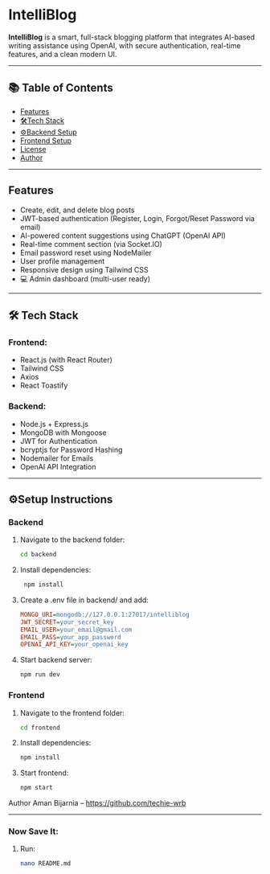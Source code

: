 # IntelliBlog

**IntelliBlog** is a smart, full-stack blogging platform that integrates AI-based writing assistance using OpenAI, with secure authentication, real-time features, and a clean modern UI.

---

## 📚 Table of Contents

- [ Features](#-features)
- [🛠️Tech Stack](#️-tech-stack)
- [⚙️Backend Setup](#-backend-setup)
- [ Frontend Setup](#-frontend-setup)
- [ License](#-license)
- [ Author](#-author)

---

##  Features

-  Create, edit, and delete blog posts
-  JWT-based authentication (Register, Login, Forgot/Reset Password via email)
-  AI-powered content suggestions using ChatGPT (OpenAI API)
-  Real-time comment section (via Socket.IO)
-  Email password reset using NodeMailer
-  User profile management
-  Responsive design using Tailwind CSS
- 💻 Admin dashboard (multi-user ready)

---

## 🛠️ Tech Stack

### Frontend:
- React.js (with React Router)
- Tailwind CSS
- Axios
- React Toastify

### Backend:
- Node.js + Express.js
- MongoDB with Mongoose
- JWT for Authentication
- bcryptjs for Password Hashing
- Nodemailer for Emails
- OpenAI API Integration

---

## ⚙️Setup Instructions

###  Backend

1. Navigate to the backend folder:
   ```bash
   cd backend

2. Install dependencies:
   ```bash
    npm install

3. Create a .env file in backend/ and add:
   ```ini
   MONGO_URI=mongodb://127.0.0.1:27017/intelliblog
   JWT_SECRET=your_secret_key
   EMAIL_USER=your_email@gmail.com
   EMAIL_PASS=your_app_password
   OPENAI_API_KEY=your_openai_key

4. Start backend server:
   ```bash
   npm run dev

### Frontend

1. Navigate to the frontend folder:
   ```bash
   cd frontend

2. Install dependencies:
   ```bash
   npm install

3. Start frontend:
   ```bash
   npm start

Author
Aman Bijarnia – https://github.com/techie-wrb


---

###  Now Save It:

1. Run:
   ```bash
   nano README.md

